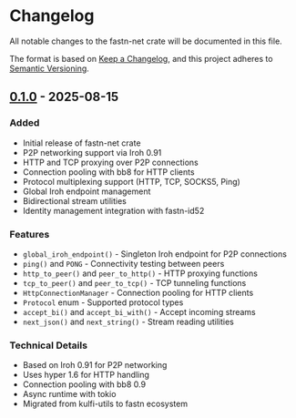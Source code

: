 # Changelog

All notable changes to the fastn-net crate will be documented in this file.

The format is based on [Keep a Changelog](https://keepachangelog.com/en/1.0.0/),
and this project adheres to [Semantic Versioning](https://semver.org/spec/v2.0.0.html).

## [0.1.0] - 2025-08-15

### Added

- Initial release of fastn-net crate
- P2P networking support via Iroh 0.91
- HTTP and TCP proxying over P2P connections
- Connection pooling with bb8 for HTTP clients
- Protocol multiplexing support (HTTP, TCP, SOCKS5, Ping)
- Global Iroh endpoint management
- Bidirectional stream utilities
- Identity management integration with fastn-id52

### Features

- `global_iroh_endpoint()` - Singleton Iroh endpoint for P2P connections
- `ping()` and `PONG` - Connectivity testing between peers
- `http_to_peer()` and `peer_to_http()` - HTTP proxying functions
- `tcp_to_peer()` and `peer_to_tcp()` - TCP tunneling functions
- `HttpConnectionManager` - Connection pooling for HTTP clients
- `Protocol` enum - Supported protocol types
- `accept_bi()` and `accept_bi_with()` - Accept incoming streams
- `next_json()` and `next_string()` - Stream reading utilities

### Technical Details

- Based on Iroh 0.91 for P2P networking
- Uses hyper 1.6 for HTTP handling
- Connection pooling with bb8 0.9
- Async runtime with tokio
- Migrated from kulfi-utils to fastn ecosystem

[0.1.0]: https://github.com/fastn-stack/fastn/releases/tag/fastn-net-v0.1.0